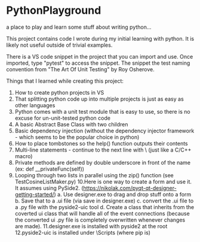 # PythonPlayground
a place to play and learn some stuff about writing python...

This project contains code I wrote during my initial learning with python. It is likely not useful outside of trivial examples.

There is a VS code snippet in the project that you can import and use. Once imported, type "pytest" to access the snippet. The snippet the test
naming convention from "The Art Of Unit Testing" by Roy Osherove.

Things that I learned while creating this project:
1. How to create python projects in VS
2. That splitting python code up into multiple projects is just as easy as other languages
3. Python comes with a unit test module that is easy to use, so there is no excuse for un-unit-tested python code
4. A basic Abstract Base Class with two children
5. Basic dependency injection (without the dependency injector framework - which seems to be the popular choice in python)
6. How to place tombstones so the help() function outputs their contents
7. Multi-line statements - continue to the next line with \ (just like a C/C++ macro)
8. Private methods are defined by double underscore in front of the name (ex: def __privateFunc(self))
9. Looping through two lists in parallel using the zip() function (see TestCosineListMaker.py)
10.Here is one way to create a form and use it. It assumes using PySide2. (https://nikolak.com/pyqt-qt-designer-getting-started/)
   a. Use designer.exe to drag and drop stuff onto a form
   b. Save that to a .ui file (via save in designer.exe)
   c. convert the .ui file to a .py file with the pyside2-uic tool
   d. Create a class that inherits from the coverted ui class that will handle all
      of the event connections (because the converted ui .py file is completely
      overwritten whenever changes are made).
11.designer.exe is installed with pyside2 at the root
12.pyside2-uic is installed under <pythonroot>\Scripts (where pip is)